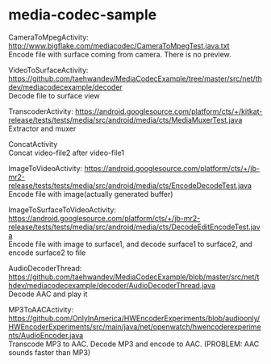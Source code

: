 # media-codec-sample

CameraToMpegActivity: http://www.bigflake.com/mediacodec/CameraToMpegTest.java.txt
<br>Encode file with surface coming from camera. There is no preview.

VideoToSurfaceActivity: https://github.com/taehwandev/MediaCodecExample/tree/master/src/net/thdev/mediacodecexample/decoder
<br>Decode file to surface view

TranscoderActivity: https://android.googlesource.com/platform/cts/+/kitkat-release/tests/tests/media/src/android/media/cts/MediaMuxerTest.java
<br>Extractor and muxer

ConcatActivity
<br>Concat video-file2 after video-file1

ImageToVideoActivity: https://android.googlesource.com/platform/cts/+/jb-mr2-release/tests/tests/media/src/android/media/cts/EncodeDecodeTest.java
<br>Encode file with image(actually generated buffer)

ImageToSurfaceToVideoActivity: https://android.googlesource.com/platform/cts/+/jb-mr2-release/tests/tests/media/src/android/media/cts/DecodeEditEncodeTest.java
<br>Encode file with image to surface1, and decode surface1 to surface2, and encode surface2 to file

AudioDecoderThread: https://github.com/taehwandev/MediaCodecExample/blob/master/src/net/thdev/mediacodecexample/decoder/AudioDecoderThread.java
<br>Decode AAC and play it

MP3ToAACActivity: https://github.com/OnlyInAmerica/HWEncoderExperiments/blob/audioonly/HWEncoderExperiments/src/main/java/net/openwatch/hwencoderexperiments/AudioEncoder.java
<br>Transcode MP3 to AAC. Decode MP3 and encode to AAC. (PROBLEM: AAC sounds faster than MP3)
